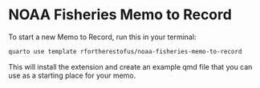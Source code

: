 # NOAA Fisheries Memo to Record

To start a new Memo to Record, run this in your terminal:
 
```bash
quarto use template rfortherestofus/noaa-fisheries-memo-to-record
```
This will install the extension and create an example qmd file that you can use as a starting place for your memo.